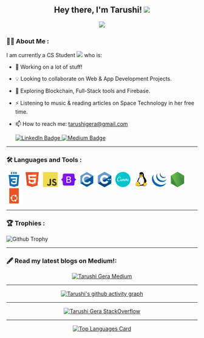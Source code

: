 <div id="badges">
  <h2 align="center">
  Hey there, I'm Tarushi!
  <img src="https://media.giphy.com/media/hvRJCLFzcasrR4ia7z/giphy.gif" width="30px"/>
</h2>
<div align="center">
  <img src="https://media1.giphy.com/media/L1R1tvI9svkIWwpVYr/giphy.gif?cid=ecf05e47ue3ciay6j10022gbo6nce2keaem6a3sckarsi1rg&rid=giphy.gif&ct=g">
</div>

### :woman_technologist: About Me : 
I am currently a CS Student <img src="https://media.giphy.com/media/WUlplcMpOCEmTGBtBW/giphy.gif" width="30"> who is:
- :telescope: Working on a lot of stuff!
  
- :bulb: Looking to collaborate on Web & App Development Projects.  

- :seedling: Exploring Blockchain, Full-Stack tools and Firebase.

- :zap: Listening to music & reading articles on Space Technology in her free time. 
- :mailbox: How to reach me: tarushigera@gmail.com

  <a href="https://www.linkedin.com/in/tarushi-g-66007a243/">
    <img src="https://img.shields.io/badge/LinkedIn-blue?style=for-the-badge&logo=linkedin&logoColor=white" alt="LinkedIn Badge"/>
  </a>
  <a href="https://medium.com/@tarushigera">
    <img src="https://img.shields.io/badge/Medium-black?style=for-the-badge&logo=medium&logoColor=white" alt="Medium Badge"/>
  </a>

---

### :hammer_and_wrench: Languages and Tools :
<img src="https://github.com/devicons/devicon/blob/master/icons/css3/css3-plain-wordmark.svg"  title="CSS3" alt="CSS" width="40" height="40"/>&nbsp;
  <img src="https://github.com/devicons/devicon/blob/master/icons/html5/html5-original.svg" title="HTML5" alt="HTML" width="40" height="40"/>&nbsp;
  <img src="https://github.com/devicons/devicon/blob/master/icons/javascript/javascript-original.svg" title="JavaScript" alt="JavaScript" width="40" height="40"/>&nbsp;
  <img src="https://github.com/devicons/devicon/blob/master/icons/bootstrap/bootstrap-original.svg" title="BootStrap" alt="BootStrap" width="40" height="40"/>&nbsp;
  <img src="https://github.com/devicons/devicon/blob/master/icons/c/c-original.svg" title="C" alt="C" width="40" height="40"/>&nbsp;
  <img src="https://github.com/devicons/devicon/blob/master/icons/cplusplus/cplusplus-original.svg" title="C++" alt="C++" width="40" height="40"/>&nbsp;
  <img src="https://github.com/devicons/devicon/blob/master/icons/canva/canva-original.svg" title="Canva" alt="Canva" width="40" height="40"/>&nbsp;
  <img src="https://github.com/devicons/devicon/blob/master/icons/linux/linux-original.svg" title= "Linux" alt="Linux" height="40" width="40"/>&nbsp;
  <img src="https://github.com/devicons/devicon/blob/master/icons/jquery/jquery-original.svg" title= "jQuery" alt="jQuery" height="40" width="40"/>&nbsp;
  <img src="https://github.com/devicons/devicon/blob/master/icons/nodejs/nodejs-original.svg" title= "Nodejs" alt="Nodejs" height="40" width="40"/>&nbsp;
  <img src="https://github.com/devicons/devicon/blob/master/icons/ubuntu/ubuntu-plain.svg" title= "Ubuntu" alt="Ubuntu" height="40" width="40"/>&nbsp;

 ---
 
 ### :trophy: Trophies :
 ![Github Trophy](https://github-profile-trophy.vercel.app/?username=TarushiG&theme=discord)

---

### 🖋️ Read my latest blogs on Medium!: 

<div align="center">
  <a href="https://medium.com/@tarushigera">
    <img src="https://github-readme-medium.vercel.app/?username=tarushigera" alt="Tarushi Gera Medium" />
  </a>
</div>

---

<div align="center">
  <a href="https://github.com/TarushiG/github-readme-activity-graph">
    <img src="https://github-readme-activity-graph.vercel.app/graph?username=TarushiG" alt="Tarushi's github activity graph"/>
  </a>
</div>

---

<div align="center">
  <a href="https://stackoverflow.com/users/19447331/tarushi">
    <img src="https://github-readme-stackoverflow.vercel.app/?userID=19447331" alt="Tarushi Gera StackOverflow"/>
  </a>
</div>

---

<div align="center">
  <a href="https://github.com/shinokada">
    <img src="https://github-readme-stats.vercel.app/api/top-langs/?username=shinokada" alt="Top Languages Card"/>
  </a>
</div>

